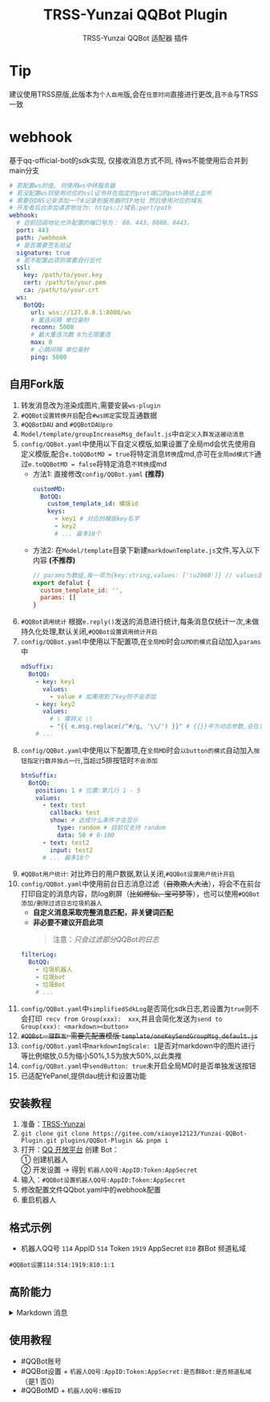 <div align="center">

# TRSS-Yunzai QQBot Plugin

TRSS-Yunzai QQBot 适配器 插件

</div>

# Tip

建议使用TRSS原版,此版本为`个人自用`版,会在`任意时间`直接进行更改,且`不会`与TRSS一致

# webhook

基于qq-official-bot的sdk实现, 仅接收消息方式不同, 待ws不能使用后合并到main分支

```yaml
# 若配置ws的值, 则使用ws中转服务器
# 若没配置ws则使用对应的ssl证书并在指定的prot端口的path路径上监听
# 需要在DNS记录添加一个A记录到服务器的IP地址 然后使用对应的域名 
# 开发者后台添加请求地址为: https://域名:port/path
webhook:
  # 目前回调地址允许配置的端口号为： 80、443、8080、8443。
  port: 443
  path: /webhook
  # 是否需要签名验证
  signature: true
  # 若不配置此项则需要自行反代
  ssl:
    key: /path/to/your.key
    cert: /path/to/your.pem
    ca: /path/to/your.crt
  ws:
    BotQQ:
      url: wss://127.0.0.1:8080/ws
      # 重连间隔 单位毫秒
      reconn: 5000
      # 最大重连次数 0为无限重连
      max: 0
      # 心跳间隔 单位毫秒
      ping: 5000
```

## 自用Fork版

1. 转发消息改为渲染成图片,需要安装`ws-plugin`
2. `#QQBot设置转换开启`配合`#ws绑定`实现互通数据
3. `#QQBotDAU` and `#QQBotDAUpro`
4. `Model/template/groupIncreaseMsg_default.js`中`自定义入群发送被动消息`
5. `config/QQBot.yaml`中使用以下自定义模版,如果设置了全局md会优先使用自定义模版,配合`e.toQQBotMD = true`将特定消息`转换`成md,亦可在`全局md模式下`通过`e.toQQBotMD = false`将特定消息`不转换`成md
   - 方法1: 直接修改`config/QQBot.yaml` **(推荐)**
     ```yml
     customMD:
       BotQQ:
         custom_template_id: 模版id
         keys:
           - key1 # 对应的模版key名字
           - key2
           # ... 最多10个
     ```
   - 方法2: 在`Model/template`目录下新建`markdownTemplate.js`文件,写入以下内容 **(不推荐)**
     ```js
     // params为数组,每一项为{key:string,values: ['\u200B']} // values固定为['\u200B']
     export defalut {
       custom_template_id: '',
       params: []
     }
     ```
6. `#QQBot调用统计` 根据`e.reply()`发送的消息进行统计,每条消息仅统计一次,未做持久化处理,默认关闭,`#QQBot设置调用统计开启`
7. `config/QQBot.yaml`中使用以下配置项,在`全局MD`时会`以MD的模式`自动加入`params`中
   ```yml
   mdSuffix:
     BotQQ:
       - key: key1
         values:
           - value # 如果用到了key则不会添加
       - key: key2
         values:
           # \ 需转义 \\
           - "{{ e.msg.replace(/^#/g, '\\/') }}" # {{}}中为动态参数,会在发送时替换成对应值,目前仅有e可用,也可以传入js表达式等等, 后续可能会添加自定义方法
       # ...
   ```
8. `config/QQBot.yaml`中使用以下配置项,在`全局MD`时会`以button的模式`自动加入`按钮指定行数并独占一行`,当`超过`5排按钮时`不会添加`
   ```yml
   btnSuffix:
     BotQQ:
       position: 1 # 位置:第几行 1 - 5
       values:
         - text: test
           callback: test
           show: # 达成什么条件才会显示
             type: random # 目前仅支持 random
             data: 50 # 0-100
         - text: test2
           input: test2
         # ... 最多10个
   ```
9. `#QQBot用户统计`: 对比昨日的用户数据,默认关闭,`#QQBot设置用户统计开启`
10. `config/QQBot.yaml`中使用前台日志消息过滤（~~自欺欺人大法~~），将会不在前台打印自定的消息内容，防log刷屏（~~比如修仙、宝可梦等~~），也可以使用`#QQBot添加/删除过滤日志垃圾机器人`
    - **自定义消息采取完整消息匹配，非关键词匹配**
    - **非必要不建议开启此项**
      > 注意：_只会过滤部分QQBot的日志_
    ```yml
    filterLog:
      BotQQ:
        - 垃圾机器人
        - 垃圾bot
        - 垃圾Bot
        # ...
    ```
11. `config/QQBot.yaml`中`simplifiedSdkLog`是否简化sdk日志,若设置为`true`则不会打印` recv from Group(xxx):  xxx`,并且会简化发送为`send to Group(xxx): <markdown><button>`
12. ~~`#QQBot一键群发`: 需要先配置模版 `template/oneKeySendGroupMsg_default.js`~~
13. `config/QQBot.yaml`中`markdownImgScale: 1`是否对markdown中的图片进行等比例缩放,0.5为缩小50%,1.5为放大50%,以此类推
14. `config/QQBot.yaml`中`sendButton: true`未开启全局MD时是否单独发送按钮
16. 已适配YePanel,提供dau统计和设置功能

## 安装教程

1. 准备：[TRSS-Yunzai](../../../Yunzai)
2. `git clone git clone https://gitee.com/xiaoye12123/Yunzai-QQBot-Plugin.git plugins/QQBot-Plugin && pnpm i`
3. 打开：[QQ 开放平台](https://q.qq.com) 创建 Bot：  
   ① 创建机器人  
   ② 开发设置 → 得到 `机器人QQ号:AppID:Token:AppSecret`
4. 输入：`#QQBot设置机器人QQ号:AppID:Token:AppSecret`
5. 修改配置文件QQbot.yaml中的webhook配置
6. 重启机器人

## 格式示例

- 机器人QQ号 `114` AppID `514` Token `1919` AppSecret `810` 群Bot 频道私域

```
#QQBot设置114:514:1919:810:1:1
```

## 高阶能力

<details><summary>Markdown 消息</summary>

R.I.P

</details>

## 使用教程

- #QQBot账号
- #QQBot设置 + `机器人QQ号:AppID:Token:AppSecret:是否群Bot:是否频道私域`（是1 否0）
- #QQBotMD + `机器人QQ号:模板ID`
